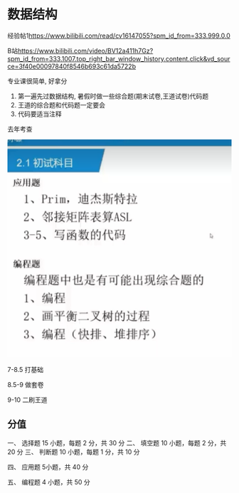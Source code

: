 # 数据结构

经验帖1<https://www.bilibili.com/read/cv16147055?spm_id_from=333.999.0.0>

B站<https://www.bilibili.com/video/BV12a411h7Gz?spm_id_from=333.1007.top_right_bar_window_history.content.click&vd_source=3f40e00097840f8546b693c61da5722b>

专业课很简单, 好拿分

1. 第一遍先过数据结构, 暑假时做一些综合题(期末试卷,王道试卷)代码题
2. 王道的综合题和代码题一定要会
3. 代码要适当注释

去年考查

![20220709222410](https://raw.githubusercontent.com/Logible/Image/main/note_image/20220709222410.png)

7-8.5 打基础

8.5-9 做套卷

9-10 二刷王道

## 分值

一、 选择题
15 小题，每题 2 分，共 30 分
二、 填空题
10 小题，每题 2 分，共 20 分
三、 判断题
10 小题，每题 1 分，共 10 分

四、 应用题
5小题，共 40 分

五、 编程题
4 小题，共 50 分
